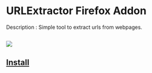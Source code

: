 # URLExtractor Firefox Addon


Description : Simple tool to extract urls from webpages.



## ![](https://addons.mozilla.org/user-media/previews/full/312/312965.png?modified=1738350771)

## [Install](https://addons.mozilla.org/en-US/firefox/addon/urlextractor/)
